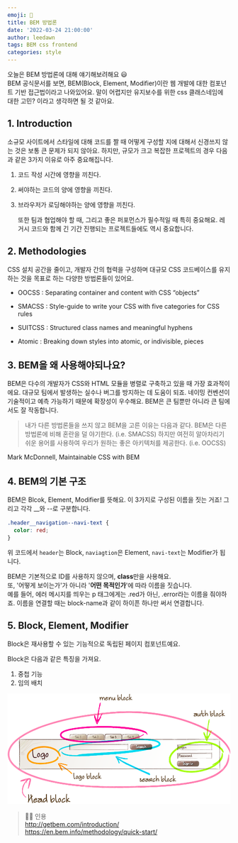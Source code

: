 ```yaml
---
emoji: 🧐
title: BEM 방법론
date: '2022-03-24 21:00:00'
author: leedawn
tags: BEM css frontend
categories: style
---
```


오늘은 BEM 방법론에 대해 얘기해보려해요 😃  
BEM 공식문서를 보면, BEM(Block, Element, Modifier)이란 웹 개발에 대한 컴포넌트 기반 접근법이라고 나와있어요.
말이 어렵지만 유지보수를 위한 css 클래스네임에 대한 고민? 이라고 생각하면 될 것 같아요.

## 1. Introduction

소규모 사이트에서 스타일에 대해 코드를 짤 때 어떻게 구성할 지에 대해서 신경쓰지 않는 것은 보통 큰 문제가 되지 않아요.
하지만, 규모가 크고 복잡한 프로젝트의 경우 다음과 같은 3가지 이유로 아주 중요해집니다.

1. 코드 작성 시간에 영향을 끼친다.
2. 써야하는 코드의 양에 영향을 끼친다.
3. 브라우저가 로딩해야하는 양에 영향을 끼친다.

   또한 팀과 협업해야 할 때, 그리고 좋은 퍼포먼스가 필수적일 때 특히 중요해요. 레거시 코드와 함께 긴 기간 진행되는 프로젝트들에도 역시 중요합니다.

## 2. Methodologies

CSS 설치 공간을 줄이고, 개발자 간의 협력을 구성하며 대규모 CSS 코드베이스를 유지하는 것을 목표로 하는 다양한 방법론들이 있어요.

- OOCSS
  : Separating container and content with CSS “objects”

- SMACSS
  : Style-guide to write your CSS with five categories for CSS rules

- SUITCSS
  : Structured class names and meaningful hyphens

- Atomic
  : Breaking down styles into atomic, or indivisible, pieces

## 3. BEM을 왜 사용해야되나요?

BEM은 다수의 개발자가 CSS와 HTML 모듈을 병렬로 구축하고 있을 때 가장 효과적이에요. 대규모 팀에서 발생하는 실수나 버그를 방지하는 데 도움이 되죠. 네이밍 컨벤션이 기술적이고 예측 가능하기 때문에 확장성이 우수해요. BEM은 큰 팀뿐만 아니라 큰 팀에서도 잘 작동합니다.

> 내가 다른 방법론들을 쓰지 않고 BEM을 고른 이유는 다음과 같다. BEM은 다른 방법론에 비해 혼란을 덜 야기한다. (i.e. SMACSS) 하지만 여전히 알아차리기 쉬운 용어를 사용하여 우리가 원하는 좋은 아키텍처를 제공한다. (i.e. OOCSS)

Mark McDonnell, Maintainable CSS with BEM

## 4. BEM의 기본 구조

BEM은 Blcok, Element, Modifier를 뜻해요. 이 3가지로 구성된 이름을 짓는 거죠! 그리고 각각 \_\_와 --로 구분합니다.

```css
.header__navigation--navi-text {
  color: red;
}
```

위 코드에서 `header`는 Block, `naviagtion`은 Element, `navi-text`는 Modifier가 됩니다.

BEM은 기본적으로 ID를 사용하지 않으며, **class**만을 사용해요.  
또, '어떻게 보이는가'가 아니라 '**어떤 목적인가**'에 따라 이름을 짓습니다.  
예를 들어, 에러 메시지를 띄우는 p 태그에게는 .red가 아닌, .error라는 이름을 줘야하죠.
이름을 연결할 때는 block-name과 같이 하이픈 하나만 써서 연결합니다.

## 5. Block, Element, Modifier

Block은 재사용할 수 있는 기능적으로 독립된 페이지 컴포넌트예요.

Block은 다음과 같은 특징을 가져요.

1. 중첩 기능
2. 임의 배치

![](./../../assets/bem_block.png)

> 👩‍🔧 인용  
> http://getbem.com/introduction/  
> https://en.bem.info/methodology/quick-start/
